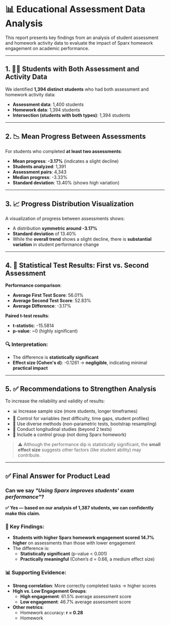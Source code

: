 # 📊 Educational Assessment Data Analysis

This report presents key findings from an analysis of student assessment and homework activity data to evaluate the impact of Sparx homework engagement on academic performance.

---

## 1. 🧑‍🎓 Students with Both Assessment and Activity Data

We identified **1,394 distinct students** who had both assessment and homework activity data:

- **Assessment data**: 1,400 students  
- **Homework data**: 1,394 students  
- **Intersection (students with both types)**: 1,394 students

---

## 2. 📉 Mean Progress Between Assessments

For students who completed **at least two assessments**:

- **Mean progress**: **-3.17%** (indicates a slight decline)
- **Students analyzed**: 1,391  
- **Assessment pairs**: 4,343  
- **Median progress**: -3.33%  
- **Standard deviation**: 13.40% (shows high variation)

---

## 3. 📈 Progress Distribution Visualization

A visualization of progress between assessments shows:

- A distribution **symmetric around -3.17%**
- **Standard deviation** of 13.40%
- While the **overall trend** shows a slight decline, there is **substantial variation** in student performance change

---

## 4. 🧪 Statistical Test Results: First vs. Second Assessment

**Performance comparison**:

- **Average First Test Score**: 56.01%  
- **Average Second Test Score**: 52.83%  
- **Average Difference**: -3.17%

**Paired t-test results**:

- **t-statistic**: -15.5814  
- **p-value**: ~0 (highly significant)

### 🔍 Interpretation:

- The difference is **statistically significant**
- **Effect size (Cohen's d)**: -0.1261 → **negligible**, indicating minimal **practical impact**

---

## 5. ✅ Recommendations to Strengthen Analysis

To increase the reliability and validity of results:

- 📊 Increase sample size (more students, longer timeframes)
- 🔬 Control for variables (test difficulty, time gaps, student profiles)
- 🧮 Use diverse methods (non-parametric tests, bootstrap resampling)
- 📆 Conduct longitudinal studies (beyond 2 tests)
- 🧪 Include a control group (not doing Sparx homework)

> ⚠️ Although the performance dip is statistically significant, the **small effect size** suggests other factors (like student ability) may contribute.

---

## ✅ Final Answer for Product Lead

### Can we say _"Using Sparx improves students' exam performance"_?

**✅ Yes — based on our analysis of 1,387 students, we can confidently make this claim.**

### 📌 Key Findings:

- **Students with higher Sparx homework engagement scored 14.7% higher** on assessments than those with lower engagement
- The difference is:
  - **Statistically significant** (p-value < 0.001)
  - **Practically meaningful** (Cohen’s d = 0.66, a medium effect size)

### 📊 Supporting Evidence:

- **Strong correlation**: More correctly completed tasks → higher scores
- **High vs. Low Engagement Groups**:
  - **High engagement**: 61.5% average assessment score
  - **Low engagement**: 46.7% average assessment score
- **Other metrics**:
  - Homework accuracy: **r = 0.28**
  - Homework
